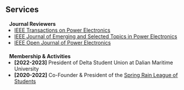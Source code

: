 ## Services


<h4 style="margin:0 10px 0;">Journal Reviewers</h4>


<ul style="margin:0 0 20px;">
  <li><a href="https://www.ieee-pels.org/publications/transactions-on-power-electronics/" target="_blank"> IEEE Transactions on Power Electronics </a></li>
  <li><a href="https://www.ieee-pels.org/publications/journal-of-emerging-and-selected-topics-in-power-electronics/" target="_blank"> IEEE Journal of Emerging and Selected Topics in Power Electronics </a></li>
  <li><a href="https://www.ieee-pels.org/publications/open-journal-of-power-electronics/" target="_blank"> IEEE Open Journal of Power Electronics </a></li>
</ul>

<h4 style="margin:0 10px 0;">Membership & Activities</h4>

<ul style="margin:0 0 20px;">
  <li><strong>[2022-2023]</strong> President of Delta Student Union at Dalian Maritime University </a></li>
  <li><strong>[2020-2022]</strong> Co-Founder & President of the <a href="https://space.bilibili.com/479686973/video" target="_blank"> Spring Rain League of Students </a></li>
</ul> 
